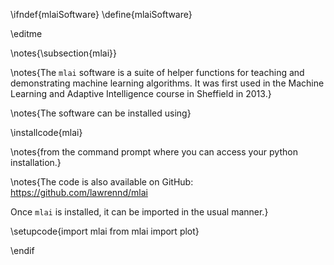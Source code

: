 \ifndef{mlaiSoftware}
\define{mlaiSoftware}

\editme

\notes{\subsection{mlai}}

\notes{The `mlai` software is a suite of helper functions for teaching and demonstrating machine learning algorithms. It was first used in the Machine Learning and Adaptive Intelligence course in Sheffield in 2013.}

\notes{The software can be installed using}

\installcode{mlai}

\notes{from the command prompt where you can access your python installation.}

\notes{The code is also available on GitHub: <https://github.com/lawrennd/mlai>

Once `mlai` is installed, it can be imported in the usual manner.}

\setupcode{import mlai
from mlai import plot}

\endif
